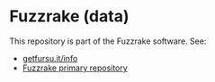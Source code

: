 # Fuzzrake (data)

This repository is part of the Fuzzrake software. See:
* [getfursu.it/info](https://getfursu.it/info)
* [Fuzzrake primary repository](https://github.com/veelkoov/fuzzrake)
